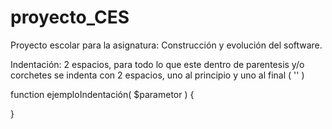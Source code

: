 # proyecto_CES
Proyecto escolar para la asignatura: Construcción y evolución del software.

Indentación: 2 espacios, para todo lo que este dentro de parentesis y/o corchetes se indenta con 2 espacios, uno al principio y uno al final
( '' )

function ejemploIndentación( $parametor ) {
  
}
